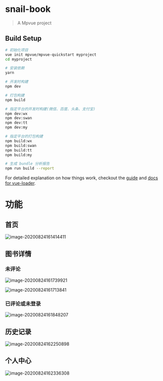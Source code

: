 # snail-book

> A Mpvue project

## Build Setup

``` bash
# 初始化项目
vue init mpvue/mpvue-quickstart myproject
cd myproject

# 安装依赖
yarn

# 开发时构建
npm dev

# 打包构建
npm build

# 指定平台的开发时构建(微信、百度、头条、支付宝)
npm dev:wx
npm dev:swan
npm dev:tt
npm dev:my

# 指定平台的打包构建
npm build:wx
npm build:swan
npm build:tt
npm build:my

# 生成 bundle 分析报告
npm run build --report
```

For detailed explanation on how things work, checkout the [guide](http://vuejs-templates.github.io/webpack/) and [docs for vue-loader](http://vuejs.github.io/vue-loader).

# 功能

## 首页

![image-20200824161414411](assets/image-20200824161414411.png)



## 图书详情

### 未评论

![image-20200824161739921](assets/image-20200824161739921.png)

![image-20200824161713841](assets/image-20200824161713841.png)

### 已评论或未登录

![image-20200824161848207](assets/image-20200824161848207.png)

## 历史记录

![image-20200824162250898](assets/image-20200824162250898.png)

## 个人中心

![image-20200824162336308](assets/image-20200824162336308.png)